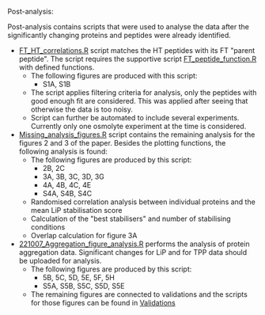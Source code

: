 Post-analysis:

Post-analysis contains scripts that were used to analyse the data after the significantly changing proteins and peptides were already identified.

- [FT_HT_correlations.R](https://github.com/MoniPepelnjak/Thermal_unfolding/blob/master/Post-analysis/FT_HT_correlations.R) script matches the HT peptides with its FT "parent peptide". The script requires the supportive script [FT_peptide_function.R](https://github.com/MoniPepelnjak/Thermal_unfolding/blob/master/Post-analysis/Supportive_functions/FT_peptide_function.R) with defined functions. 
  - The following figures are produced with this script:
    - S1A, S1B
  - The script applies filtering criteria for analysis, only the peptides with good enough fit are considered. This was applied after seeing that otherwise the data is too noisy. 
  - Script can further be automated to include several experiments. Currently only one osmolyte experiment at the time is considered.
- [Missing_analysis_figures.R](https://github.com/MoniPepelnjak/Thermal_unfolding/blob/master/Post-analysis/Missing_analysis_figures.R) script contains the remaining analysis for the figures 2 and 3 of the paper. Besides the plotting functions, the following analysis is found:
  - The following figures are produced by this script:
    - 2B, 2C
    - 3A, 3B, 3C, 3D, 3G
    - 4A, 4B, 4C, 4E
    - S4A, S4B, S4C
  - Randomised correlation analysis between individual proteins and the mean LiP stabilisation score
  - Calculation of the "best stabilisers" and number of stabilising conditions
  - Overlap calculation for figure 3A
- [221007_Aggregation_figure_analysis.R](https://github.com/MoniPepelnjak/Thermal_unfolding/blob/master/Post-analysis/221007_Aggregation_figure_analysis.R) performs the analysis of protein aggregation data. Significant changes for LiP and for TPP data should be uploaded for analysis.
  - The following figures are produced by this script:
    - 5B, 5C, 5D, 5E, 5F, 5H
    - S5A, S5B, S5C, S5D, S5E
  - The remaining figures are connected to validations and the scripts for those figures can be found in [Validations](https://github.com/MoniPepelnjak/Thermal_unfolding/tree/master/Validations)
